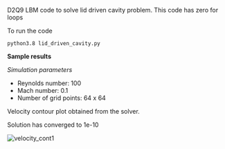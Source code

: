 D2Q9 LBM code to solve lid driven cavity problem. This code has zero for loops

To run the code 

```
python3.8 lid_driven_cavity.py
```

**Sample results**

*Simulation parameters*
- Reynolds number: 100
- Mach number: 0.1
- Number of grid points: 64 x 64

Velocity contour plot obtained from the solver. 

Solution has converged to 1e-10

![velocity_cont1](https://user-images.githubusercontent.com/4444574/173889919-4bbad35b-dfdb-41cb-bfe0-1f73cf64df65.png)
